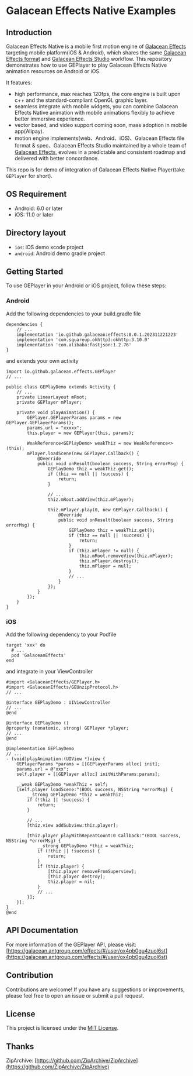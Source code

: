 # Galacean Effects Native Examples

## Introduction

Galacean Effects Native is a mobile first motion engine of [Galacean Effects](https://galacean.antgroup.com/effects/#/home) targeting mobile platform(iOS & Android), which shares the same [Galacean Effects format](https://github.com/galacean/effects-specification) and [Galacean Effects Studio](https://huoxing.alipay.com/) workflow. This repository demonstrates how to use GEPlayer to play Galacean Effects Native animation resources on Android or iOS.

It features:

* high performance, max reaches 120fps, the core engine is built upon c++ and the standard-compliant OpenGL graphic layer.
* seamless integrate with mobile widgets, you can combine Galacean Effects Native animation with mobile animations flexibly to achieve better immersive experience.
* vector based, and video support coming soon, mass adoption in mobile app(Alipay).
* motion engine implements(web、Android、iOS)、Galacean Effects file format & spec、Galacean Effects Studio maintained by a whole team of [Galacean Effects](https://galacean.antgroup.com/effects/#/home), evolves in a predictable and consistent roadmap and delivered with better concordance.

This repo is for demo of integration of Galacean Effects Native Player(take ``GEPlayer`` for short).

## OS Requirement

- Android: 6.0 or later
- iOS: 11.0 or later

## Directory layout

* ``ios``: iOS demo xcode project
* ``android``: Android demo gradle project

## Getting Started

To use GEPlayer in your Android or iOS project, follow these steps:

### Android

Add the following dependencies to your build.gradle file

```
dependencies {
    // ...
    implementation 'io.github.galacean:effects:0.0.1.202311221223'
    implementation 'com.squareup.okhttp3:okhttp:3.10.0'
    implementation 'com.alibaba:fastjson:1.2.76'
}
```

and extends your own activity

```
import io.github.galacean.effects.GEPlayer
// ...

public class GEPlayDemo extends Activity {
    // ...
    private LinearLayout mRoot;
    private GEPlayer mPlayer;
    
    private void playAnimation() {
        GEPlayer.GEPlayerParams params = new GEPlayer.GEPlayerParams();
        params.url = "xxxxx";
        this.player = new GEPlayer(this, params); 
        
        WeakReference<GEPlayDemo> weakThiz = new WeakReference<>(this);
        mPlayer.loadScene(new GEPlayer.Callback() {
            @Override
            public void onResult(boolean success, String errorMsg) {
                GEPlayDemo thiz = weakThiz.get();
                if (thiz == null || !success) {
                    return;
                }

                // ... 
                thiz.mRoot.addView(thiz.mPlayer);

                thiz.mPlayer.play(0, new GEPlayer.Callback() {
                    @Override
                    public void onResult(boolean success, String errorMsg) {
                        GEPlayDemo thiz = weakThiz.get();
                        if (thiz == null || !success) {
                            return;
                        }
                        if (thiz.mPlayer != null) {
                            thiz.mRoot.removeView(thiz.mPlayer);
                            thiz.mPlayer.destroy();
                            thiz.mPlayer = null;
                        }
                        // ...
                    }
                });
            }
        });
    }
}
```

### iOS

Add the following dependency to your Podfile

```
target 'xxx' do
  # ...
  pod 'GalaceanEffects'
end
```

and integrate in your ViewController

```
#import <GalaceanEffects/GEPlayer.h>
#import <GalaceanEffects/GEUnzipProtocol.h>
// ...

@interface GEPlayDemo : UIViewController
// ...
@end

@interface GEPlayDemo ()
@property (nonatomic, strong) GEPlayer *player;
// ...
@end

@implementation GEPlayDemo
// ...
- (void)playAnimation:(UIView *)view {
    GEPlayerParams *params = [[GEPlayerParams alloc] init];
    params.url = @"xxx";
    self.player = [[GEPlayer alloc] initWithParams:params];

    __weak GEPlayDemo *weakThiz = self;
    [self.player loadScene:^(BOOL success, NSString *errorMsg) {
        __strong GEPlayDemo *thiz = weakThiz;
        if (!thiz || !success) {
            return;
        }
        
        // ...
        [thiz.view addSubview:thiz.player];

        [thiz.player playWithRepeatCount:0 Callback:^(BOOL success, NSString *errorMsg) {
            __strong GEPlayDemo *thiz = weakThiz;
            if (!thiz || !success) {
                return;
            }
            if (thiz.player) {
                [thiz.player removeFromSuperview];
                [thiz.player destroy];
                thiz.player = nil;
            }
            // ...
        }];
    }];
}
@end
```

## API Documentation

For more information of the GEPlayer API, please visit: [https://galacean.antgroup.com/effects/#/user/ox4pb0gu4zuol6st](https://galacean.antgroup.com/effects/#/user/ox4pb0gu4zuol6st)

## Contribution

Contributions are welcome! If you have any suggestions or improvements, please feel free to open an issue or submit a pull request.

## License
This project is licensed under the [MIT License](LICENSE).

## Thanks
ZipArchive: [https://github.com/ZipArchive/ZipArchive](https://github.com/ZipArchive/ZipArchive)